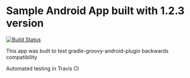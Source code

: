 Sample Android App built with 1.2.3 version
===================================

[![Build Status](https://travis-ci.org/dmancilla/sample-android-app.svg?branch=master)](https://travis-ci.org/dmancilla/sample-android-app)

This app was built to test gradle-groovy-android-plugin backwards compatibility

Automated testing in Travis CI